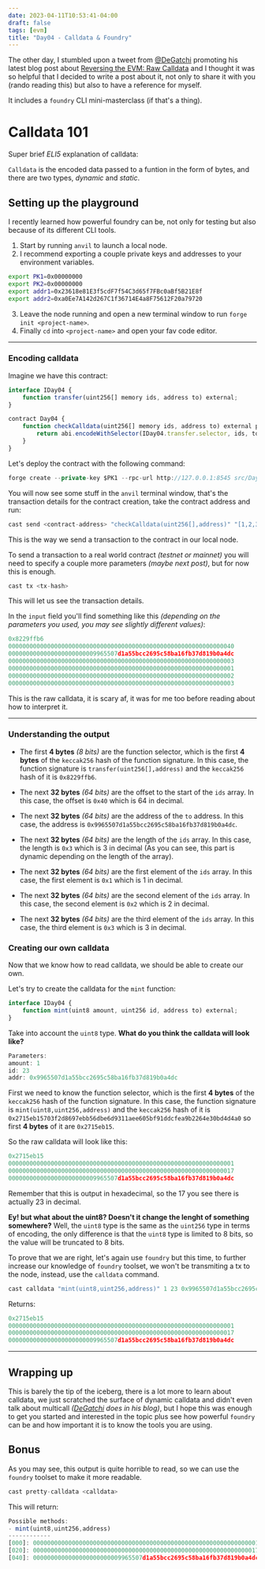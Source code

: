 ```yaml
---
date: 2023-04-11T10:53:41-04:00
draft: false
tags: [evm]
title: "Day04 - Calldata & Foundry"
---
```


The other day, I stumbled upon a tweet from [@DeGatchi](https://twitter.com/DeGatchi) promoting his latest blog post about [Reversing the EVM: Raw Calldata](https://degatchi.com/articles/reading-raw-evm-calldata) and I thought it was so helpful that I decided to write a post about it, not only to share it with you (rando reading this) but also to have a reference for myself.

It includes a `foundry` CLI mini-masterclass (if that's a thing).

# Calldata 101
Super brief *ELI5* explanation of calldata:

`Calldata` is the encoded data passed to a funtion in the form of bytes, and there are two types, *dynamic* and *static*.

## Setting up the playground

I recently learned how powerful foundry can be, not only for testing but also because of its different CLI tools.

1. Start by running `anvil` to launch a local node.
2. I recommend exporting a couple private keys and addresses to your environment variables.
```bash
export PK1=0x00000000
export PK2=0x00000000
export addr1=0x23618e81E3f5cdF7f54C3d65f7FBc0aBf5B21E8f
export addr2=0xa0Ee7A142d267C1f36714E4a8F75612F20a79720
```
3. Leave the node running and open a new terminal window to run `forge init <project-name>`.
4. Finally `cd` into `<project-name>` and open your fav code editor.

---

### Encoding calldata

Imagine we have this contract:

```javascript
interface IDay04 {
    function transfer(uint256[] memory ids, address to) external;
}

contract Day04 {
    function checkCalldata(uint256[] memory ids, address to) external pure returns (bytes memory) {
        return abi.encodeWithSelector(IDay04.transfer.selector, ids, to);
    }
}
```

Let's deploy the contract with the following command:

```javascript
forge create --private-key $PK1 --rpc-url http://127.0.0.1:8545 src/Day04.sol:Day04 
```
You will now see some stuff in the `anvil` terminal window, that's the transaction details for the contract creation, take the contract address and run:

```javascript
cast send <contract-address> "checkCalldata(uint256[],address)" "[1,2,3]" $addr1 --from $addr2 
```
This is the way we send a transaction to the contract in our local node.

To send a transaction to a real world contract *(testnet or mainnet)* you will need to specify a couple more parameters *(maybe next post)*, but for now this is enough.

```javascript
cast tx <tx-hash>
```

This will let us see the transaction details.

In the `input` field you'll find something like this *(depending on the parameters you used, you may see slightly different values)*:
    
```javascript
0x8229ffb6
0000000000000000000000000000000000000000000000000000000000000040
0000000000000000000000009965507d1a55bcc2695c58ba16fb37d819b0a4dc
0000000000000000000000000000000000000000000000000000000000000003
0000000000000000000000000000000000000000000000000000000000000001
0000000000000000000000000000000000000000000000000000000000000002
0000000000000000000000000000000000000000000000000000000000000003
```

This is the raw calldata, it is scary af, it was for me too before reading about how to interpret it.

---

### Understanding the output

- The first **4 bytes** *(8 bits)* are the function selector, which is the first **4 bytes** of the `keccak256` hash of the function signature. In this case, the function signature is `transfer(uint256[],address)` and the `keccak256` hash of it is `0x8229ffb6`.

- The next **32 bytes** *(64 bits)* are the offset to the start of the `ids` array. In this case, the offset is `0x40` which is 64 in decimal.

- The next **32 bytes** *(64 bits)* are the address of the `to` address. In this case, the address is `0x9965507d1a55bcc2695c58ba16fb37d819b0a4dc`.

- The next **32 bytes** *(64 bits)* are the length of the `ids` array. In this case, the length is `0x3` which is 3 in decimal (As you can see, this part is dynamic depending on the length of the array).

- The next **32 bytes** *(64 bits)* are the first element of the `ids` array. In this case, the first element is `0x1` which is 1 in decimal.

- The next **32 bytes** *(64 bits)* are the second element of the `ids` array. In this case, the second element is `0x2` which is 2 in decimal.

- The next **32 bytes** *(64 bits)* are the third element of the `ids` array. In this case, the third element is `0x3` which is 3 in decimal.

### Creating our own calldata

Now that we know how to read calldata, we should be able to create our own.

Let's try to create the calldata for the `mint` function:

```javascript
interface IDay04 {
    function mint(uint8 amount, uint256 id, address to) external;
}
```

Take into account the `uint8` type. **What do you think the calldata will look like?**

```javascript
Parameters:
amount: 1
id: 23
addr: 0x9965507d1a55bcc2695c58ba16fb37d819b0a4dc
```
First we need to know the function selector, which is the first **4 bytes** of the `keccak256` hash of the function signature. In this case, the function signature is `mint(uint8,uint256,address)` and the `keccak256` hash of it is `0x2715eb15703f2d8697ebb56dbe6d9311aee605bf91ddcfea9b2264e30bd4d4a0` so first **4 bytes** of it are `0x2715eb15`.

So the raw calldata will look like this:

```javascript
0x2715eb15
0000000000000000000000000000000000000000000000000000000000000001
0000000000000000000000000000000000000000000000000000000000000017
0000000000000000000000009965507d1a55bcc2695c58ba16fb37d819b0a4dc
```
Remember that this is output in hexadecimal, so the 17 you see there is actually 23 in decimal.

**Ey! but what about the uint8? Doesn't it change the lenght of something somewhere?** Well, the `uint8` type is the same as the `uint256` type in terms of encoding, the only difference is that the `uint8` type is limited to 8 bits, so the value will be truncated to 8 bits.

To prove that we are right, let's again use `foundry` but this time, to further increase our knowledge of `foundry` toolset, we won't be transmiting a tx to the node, instead, use the `calldata` command.

```javascript
cast calldata "mint(uint8,uint256,address)" 1 23 0x9965507d1a55bcc2695c58ba16fb37d819b0a4dc 
```
Returns:

```javascript
0x2715eb15
0000000000000000000000000000000000000000000000000000000000000001
0000000000000000000000000000000000000000000000000000000000000017
0000000000000000000000009965507d1a55bcc2695c58ba16fb37d819b0a4dc
```
---

## Wrapping up

This is barely the tip of the iceberg, there is a lot more to learn about calldata, we just scratched the surface of dynamic calldata and didn't even talk about multicall *([DeGatchi](https://degatchi.com/articles/reading-raw-evm-calldata) does in his blog)*, but I hope this was enough to get you started and interested in the topic plus see how powerful `foundry` can be and how important it is to know the tools you are using.

## Bonus

As you may see, this output is quite horrible to read, so we can use the `foundry` toolset to make it more readable.

```javascript
cast pretty-calldata <calldata>
```
This will return:

```javascript
Possible methods:
- mint(uint8,uint256,address)
------------
[000]: 0000000000000000000000000000000000000000000000000000000000000001
[020]: 0000000000000000000000000000000000000000000000000000000000000017
[040]: 0000000000000000000000009965507d1a55bcc2695c58ba16fb37d819b0a4dc
```



